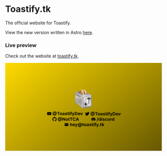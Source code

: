 # Toastify.tk

The official website for Toastify.

View the new version written in Astro [here](https://github.com/ToastedDev/toastify.tk-astro).

### Live preview

Check out the website at [toastify.tk](https://toastify.tk).

![](public/preview.png)
